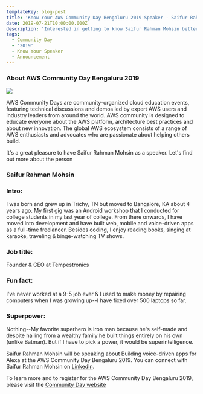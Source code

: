 ```yaml
---
templateKey: blog-post
title: 'Know Your AWS Community Day Bengaluru 2019 Speaker - Saifur Rahman Mohsin'
date: 2019-07-21T10:00:00.000Z
description: 'Interested in getting to know Saifur Rahman Mohsin better? Read on.'
tags:
  - Community Day
  - '2019'
  - Know Your Speaker
  - Announcement
---
```


### About AWS Community Day Bengaluru 2019

![](/img/communityday2019/speakers/know-your-speaker-saifur.png)

AWS Community Days are community-organized cloud education events, featuring technical discussions and demos led by expert AWS users and industry leaders from around the world. AWS community is designed to educate everyone about the AWS platform, architecture best practices and about new innovation. The global AWS ecosystem consists of a range of AWS enthusiasts and advocates who are passionate about helping others build. 

It's a great pleasure to have Saifur Rahman Mohsin as a speaker. Let's find out more about the person

### Saifur Rahman Mohsin 

### Intro: 
I was born and grew up in Trichy, TN but moved to Bangalore, KA about 4 years ago. My first gig was an Android workshop that I conducted for college students in my last year of college. From there onwards, I have moved into development and have built web, mobile and voice-driven apps as a full-time freelancer. Besides coding, I enjoy reading books, singing at karaoke, traveling & binge-watching TV shows.

### Job title:
Founder & CEO at Tempestronics

### Fun fact:
I've never worked at a 9-5 job ever & I used to make money by repairing computers when I was growing up--I have fixed over 500 laptops so far.

### Superpower:
Nothing--My favorite superhero is Iron man because he's self-made and despite hailing from a wealthy family he built things entirely on his own (unlike Batman). But if I have to pick a power, it would be superintelligence.



Saifur Rahman Mohsin will be speaking about Building voice-driven apps for Alexa at the AWS Community Day Bengaluru 2019. You can connect with Saifur Rahman Mohsin on [LinkedIn](https://www.linkedin.com/in/saifurrahmanmohsin).

To learn more and to register for the AWS Community Day Bengaluru 2019, please visit the [Community Day website](https://communityday.awsugblr.in)
